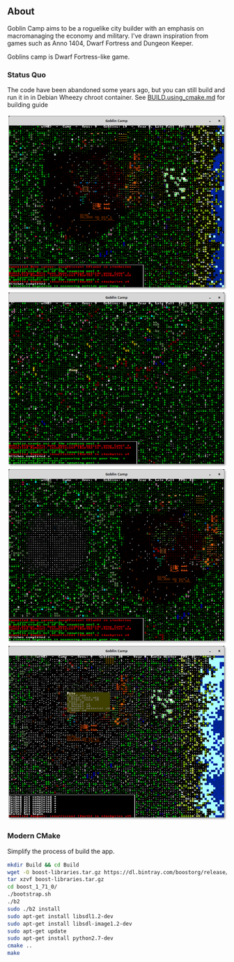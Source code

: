## About

Goblin Camp aims to be a roguelike city builder with an emphasis on
macromanaging the economy and military. I've drawn inspiration from games
such as Anno 1404, Dwarf Fortress and Dungeon Keeper.

Goblins camp is Dwarf Fortress-like game.

### Status Quo

The code have been abandoned some years ago, but you can still build and run it in in Debian Wheezy chroot container.
See [BUILD.using_cmake.md](BUILD.using_cmake.md) for building guide

<p align="center">
    <img src="./Documentation/Screenshots/Base.png"/>
    <img src="./Documentation/Screenshots/Generation.png"/>
    <img src="./Documentation/Screenshots/Terrain.png"/>
    <img src="./Documentation/Screenshots/Winter.png"/>
</p>

### Modern CMake

Simplify the process of build the app.

```sh
mkdir Build && cd Build
wget -O boost-libraries.tar.gz https://dl.bintray.com/boostorg/release/1.71.0/source/boost_1_71_0.tar.gz
tar xzvf boost-libraries.tar.gz
cd boost_1_71_0/
./bootstrap.sh
./b2
sudo ./b2 install
sudo apt-get install libsdl1.2-dev
sudo apt-get install libsdl-image1.2-dev
sudo apt-get update
sudo apt-get install python2.7-dev
cmake ..
make
```
